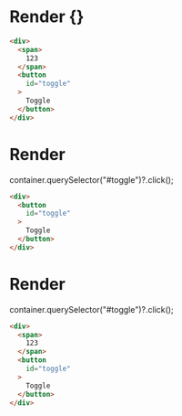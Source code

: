 # Render {}
```html
<div>
  <span>
    123
  </span>
  <button
    id="toggle"
  >
    Toggle
  </button>
</div>
```


# Render 
container.querySelector("#toggle")?.click();

```html
<div>
  <button
    id="toggle"
  >
    Toggle
  </button>
</div>
```


# Render 
container.querySelector("#toggle")?.click();

```html
<div>
  <span>
    123
  </span>
  <button
    id="toggle"
  >
    Toggle
  </button>
</div>
```